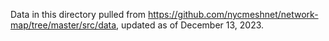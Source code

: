 Data in this directory pulled from https://github.com/nycmeshnet/network-map/tree/master/src/data, updated as of December 13, 2023.